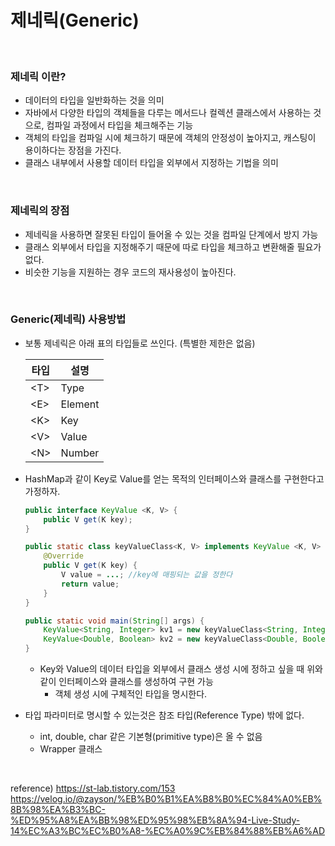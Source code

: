 # 제네릭(Generic)

<br>

### 제네릭 이란?

- 데이터의 타입을 일반화하는 것을 의미
- 자바에서 다양한 타입의 객체들을 다루는 메서드나 컬렉션 클래스에서 사용하는 것으로,
    컴파일 과정에서 타입을 체크해주는 기능
- 객체의 타입을 컴파일 시에 체크하기 때문에 객체의 안정성이 높아지고,
    캐스팅이 용이하다는 장점을 가진다.
- 클래스 내부에서 사용할 데이터 타입을 외부에서 지정하는 기법을 의미

<br>

### 제네릭의 장점

- 제네릭을 사용하면 잘못된 타입이 들어올 수 있는 것을 컴파일 단계에서 방지 가능
- 클래스 외부에서 타입을 지정해주기 때문에 따로 타입을 체크하고 변환해줄 필요가 없다. 
- 비슷한 기능을 지원하는 경우 코드의 재사용성이 높아진다.

<br>

### Generic(제네릭) 사용방법

- 보통 제네릭은 아래 표의 타입들로 쓰인다. (특별한 제한은 없음)

    |타입|설명|
    |----|----|
    |\<T>|Type|
    |\<E>|Element|
    |\<K>|Key|
    |\<V>|Value|
    |\<N>|Number|

- HashMap과 같이 Key로 Value를 얻는 목적의 인터페이스와 클래스를 구현한다고 가정하자.
    ```java
    public interface KeyValue <K, V> {
        public V get(K key);
    }

    public static class keyValueClass<K, V> implements KeyValue <K, V> {
        @Override
        public V get(K key) {
            V value = ...; //key에 매핑되는 값을 정한다
            return value;
        }
    }

    public static void main(String[] args) {
        KeyValue<String, Integer> kv1 = new keyValueClass<String, Integer>();
        KeyValue<Double, Boolean> kv2 = new keyValueClass<Double, Boolean();
    }
    ```
    
    - Key와 Value의 데이터 타입을 외부에서 클래스 생성 시에 정하고 싶을 때 위와 같이 인터페이스와 클래스를 생성하여 구현 가능
        - 객체 생성 시에 구체적인 타입을 명시한다.

- 타입 파라미터로 명시할 수 있는것은 참조 타입(Reference Type) 밖에 없다.
    - int, double, char 같은 기본형(primitive type)은 올 수 없음
    - Wrapper 클래스



<br>

reference)
https://st-lab.tistory.com/153
https://velog.io/@zayson/%EB%B0%B1%EA%B8%B0%EC%84%A0%EB%8B%98%EA%B3%BC-%ED%95%A8%EA%BB%98%ED%95%98%EB%8A%94-Live-Study-14%EC%A3%BC%EC%B0%A8-%EC%A0%9C%EB%84%88%EB%A6%AD
